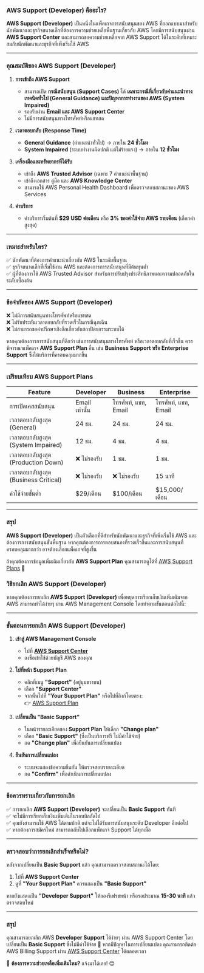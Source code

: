 ### AWS **Support (Developer)** คืออะไร?

**AWS Support (Developer)** เป็นหนึ่งในแพ็คเกจการสนับสนุนของ AWS ที่ออกแบบมาสำหรับนักพัฒนาและธุรกิจขนาดเล็กที่ต้องการความช่วยเหลือพื้นฐานเกี่ยวกับ AWS โดยมีการสนับสนุนผ่าน **AWS Support Center** และสามารถขอความช่วยเหลือจาก AWS Support ได้ในระดับที่เหมาะสมกับนักพัฒนาและธุรกิจที่เพิ่งเริ่มใช้ AWS

---

### **คุณสมบัติของ AWS Support (Developer)**
1. **การเข้าถึง AWS Support**  
   - สามารถเปิด **กรณีสนับสนุน (Support Cases)** ได้ **เฉพาะกรณีที่เกี่ยวกับคำแนะนำทางเทคนิคทั่วไป (General Guidance) และปัญหาการทำงานของ AWS (System Impaired)**
   - รองรับผ่าน **Email และ AWS Support Center**  
   - ไม่มีการสนับสนุนทางโทรศัพท์หรือแชทสด
   
2. **เวลาตอบกลับ (Response Time)**  
   - **General Guidance** (คำแนะนำทั่วไป) → ภายใน **24 ชั่วโมง**  
   - **System Impaired** (ระบบทำงานผิดปกติ แต่ไม่ร้ายแรง) → ภายใน **12 ชั่วโมง**

3. **เครื่องมือและทรัพยากรที่ได้รับ**
   - เข้าถึง **AWS Trusted Advisor** (เฉพาะ 7 คำแนะนำพื้นฐาน)  
   - เข้าถึงเอกสาร คู่มือ และ **AWS Knowledge Center**  
   - สามารถใช้ AWS Personal Health Dashboard เพื่อตรวจสอบสถานะของ AWS Services

4. **ค่าบริการ**  
   - ค่าบริการเริ่มต้นที่ **$29 USD ต่อเดือน** หรือ **3% ของค่าใช้จ่าย AWS รายเดือน** (เลือกค่าสูงสุด)

---

### **เหมาะสำหรับใคร?**
✅ นักพัฒนาที่ต้องการคำแนะนำเกี่ยวกับ AWS ในระดับพื้นฐาน  
✅ ธุรกิจขนาดเล็กที่เริ่มใช้งาน AWS และต้องการการสนับสนุนที่มีต้นทุนต่ำ  
✅ ผู้ที่ต้องการใช้ AWS Trusted Advisor สำหรับการปรับปรุงประสิทธิภาพและความปลอดภัยในระดับเบื้องต้น  

---

### **ข้อจำกัดของ AWS Support (Developer)**
❌ ไม่มีการสนับสนุนทางโทรศัพท์หรือแชทสด  
❌ ไม่รับประกันเวลาตอบกลับที่รวดเร็วในกรณีฉุกเฉิน  
❌ ไม่สามารถขอคำปรึกษาเชิงลึกเกี่ยวกับสถาปัตยกรรมระบบได้  

หากคุณต้องการการสนับสนุนที่ดีกว่า เช่นการสนับสนุนทางโทรศัพท์ หรือเวลาตอบกลับที่เร็วขึ้น ควรพิจารณาแพ็คเกจ **AWS Support Plan** อื่น เช่น **Business Support หรือ Enterprise Support** ซึ่งให้บริการที่ครอบคลุมมากขึ้น

---

### **เปรียบเทียบ AWS Support Plans**
| Feature                  | **Developer** | **Business** | **Enterprise** |
|-------------------------|-------------|-------------|--------------|
| การเปิดเคสสนับสนุน  | Email เท่านั้น | โทรศัพท์, แชท, Email | โทรศัพท์, แชท, Email |
| เวลาตอบกลับสูงสุด (General) | 24 ชม. | 24 ชม. | 24 ชม. |
| เวลาตอบกลับสูงสุด (System Impaired) | 12 ชม. | 4 ชม. | 4 ชม. |
| เวลาตอบกลับสูงสุด (Production Down) | ❌ ไม่รองรับ | 1 ชม. | 1 ชม. |
| เวลาตอบกลับสูงสุด (Business Critical) | ❌ ไม่รองรับ | ❌ ไม่รองรับ | 15 นาที |
| ค่าใช้จ่ายขั้นต่ำ | $29/เดือน | $100/เดือน | $15,000/เดือน |

---

### **สรุป**
**AWS Support (Developer)** เป็นตัวเลือกที่ดีสำหรับนักพัฒนาและธุรกิจที่เพิ่งเริ่มใช้ AWS และต้องการการสนับสนุนขั้นพื้นฐาน หากคุณต้องการการตอบสนองที่รวดเร็วขึ้นและการสนับสนุนที่ครอบคลุมมากกว่า อาจต้องเลือกแพ็คเกจที่สูงขึ้น

ถ้าคุณต้องการข้อมูลเพิ่มเติมเกี่ยวกับ **AWS Support Plan** คุณสามารถดูได้ที่ [AWS Support Plans](https://aws.amazon.com/premiumsupport/plans/) 🚀


### **วิธียกเลิก AWS Support (Developer)**
หากคุณต้องการยกเลิก **AWS Support (Developer)** เพื่อหยุดการเรียกเก็บเงินเพิ่มเติมจาก AWS สามารถทำได้ง่ายๆ ผ่าน AWS Management Console โดยทำตามขั้นตอนต่อไปนี้:

---

### **ขั้นตอนการยกเลิก AWS Support (Developer)**
1. **เข้าสู่ AWS Management Console**
   - ไปที่ **[AWS Support Center](https://console.aws.amazon.com/support/home#/)**
   - ลงชื่อเข้าใช้ด้วยบัญชี AWS ของคุณ

2. **ไปที่หน้า Support Plan**
   - คลิกที่เมนู **"Support"** (อยู่มุมขวาบน)
   - เลือก **"Support Center"**
   - จากนั้นไปที่ **"Your Support Plan"** หรือไปที่ลิงก์โดยตรง:  
     👉 [AWS Support Plan](https://console.aws.amazon.com/support/plans/home/)

3. **เปลี่ยนเป็น "Basic Support"**
   - ในหน้ารายละเอียดของ **Support Plan** ให้เลือก **"Change plan"**
   - เลือก **"Basic Support"** (ซึ่งเป็นบริการฟรี ไม่มีค่าใช้จ่าย)
   - กด **"Change plan"** เพื่อยืนยันการเปลี่ยนแปลง

4. **ยืนยันการเปลี่ยนแปลง**
   - ระบบจะแสดงข้อความยืนยัน ให้ตรวจสอบรายละเอียด
   - กด **"Confirm"** เพื่อดำเนินการเปลี่ยนแปลง

---

### **ข้อควรทราบเกี่ยวกับการยกเลิก**
✅ การยกเลิก **AWS Support (Developer)** จะเปลี่ยนเป็น **Basic Support** ทันที  
✅ จะไม่มีการเรียกเก็บเงินเพิ่มเติมในรอบบิลถัดไป  
✅ คุณยังสามารถใช้ AWS ได้ตามปกติ แต่จะไม่ได้รับการสนับสนุนระดับ Developer อีกต่อไป  
✅ หากต้องการสมัครใหม่ สามารถกลับไปเลือกแพ็กเกจ Support ได้ทุกเมื่อ  

---

### **ตรวจสอบว่าการยกเลิกสำเร็จหรือไม่?**
หลังจากเปลี่ยนเป็น **Basic Support** แล้ว คุณสามารถตรวจสอบสถานะได้โดย:
1. ไปที่ **AWS Support Center**
2. ดูที่ **"Your Support Plan"** ควรแสดงเป็น **"Basic Support"**

หากยังแสดงเป็น **"Developer Support"** ให้ลองรีเฟรชหน้า หรือรอประมาณ **15-30 นาที** แล้วตรวจสอบใหม่

---

### **สรุป**
คุณสามารถยกเลิก AWS **Developer Support** ได้ง่ายๆ ผ่าน AWS Support Center โดยเปลี่ยนเป็น **Basic Support** ซึ่งไม่มีค่าใช้จ่าย 🎉 หากมีปัญหาในการเปลี่ยนแปลง คุณสามารถติดต่อ AWS Billing Support ผ่าน [AWS Support Center](https://aws.amazon.com/contact-us/) ได้ตลอดเวลา

🚀 **ต้องการความช่วยเหลือเพิ่มเติมไหม?** แจ้งมาได้เลย! 😊


